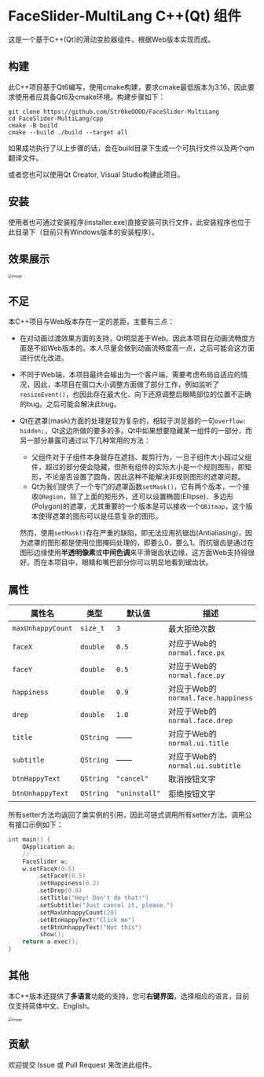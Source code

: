 # FaceSlider-MultiLang C++(Qt) 组件

这是一个基于C++(Qt)的滑动变脸器组件，根据Web版本实现而成。

## 构建

此C++项目基于Qt6编写，使用cmake构建，要求cmake最低版本为3.16，因此要求使用者应具备Qt6及cmake环境。构建步骤如下：

```
git clone https://github.com/Str0keOOOO/FaceSlider-MultiLang
cd FaceSlider-MultiLang/cpp
cmake -B build
cmake --build ./build --target all
```

如果成功执行了以上步骤的话，会在build目录下生成一个可执行文件以及两个qm翻译文件。

或者您也可以使用Qt Creator, Visual Studio构建此项目。

## 安装

使用者也可通过安装程序(installer.exe)直接安装可执行文件，此安装程序也位于此目录下（目前只有Windows版本的安装程序）。

## 效果展示

<img src="https://github.com/user-attachments/assets/d76a4020-cc39-4eba-9549-4e553c807bb9" alt="image" style="zoom: 50%;" />

## 不足

本C++项目与Web版本存在一定的差距，主要有三点：

- 在对动画过渡效果方面的支持，Qt明显差于Web。因此本项目在动画流畅度方面是不如Web版本的。本人尽量会做到动画流畅度高一点，之后可能会这方面进行优化改进。

- 不同于Web端，本项目最终会输出为一个客户端，需要考虑布局自适应的情况，因此，本项目在窗口大小调整方面做了部分工作，例如监听了`resizeEvent()`，也因此存在最大化、向下还原调整后眼睛部位的位置不正确的bug。之后可能会解决此bug。

- Qt在遮罩(mask)方面的处理是较为复杂的，相较于浏览器的一句`overflow: hidden;`，Qt这边所做的要多的多。Qt中如果想要隐藏某一组件的一部分，而另一部分暴露可通过以下几种常用的方法：

  - 父组件对于子组件本身就存在遮挡、裁剪行为，一旦子组件大小超过父组件，超过的部分便会隐藏，但所有组件的实际大小是一个规则图形，即矩形，不论是否设置了圆角，因此这种不能解决非规则图形的遮罩问题。
  - Qt为我们提供了一个专门的遮罩函数`setMask()`，它有两个版本，一个接收`QRegion`，除了上面的矩形外，还可以设置椭圆(Ellipse)、多边形(Polygon)的遮罩，尤其重要的一个版本是可以接收一个`QBitmap`，这个版本使得遮罩的图形可以是任意复杂的图形。

  然而，使用`setMask()`存在严重的缺陷，即无法应用抗锯齿(Antialiasing)，因为遮罩的图形都是使用位图掩码处理的，即要么0，要么1。而抗锯齿是通过在图形边缘使用**半透明像素**或**中间色调**来平滑锯齿状边缘，这方面Web支持得很好。而在本项目中，眼睛和嘴巴部分你可以明显地看到锯齿状。

## 属性

| 属性名            | 类型      | 默认值        | 描述                               |
| ----------------- | --------- | ------------- | ---------------------------------- |
| `maxUnhappyCount` | `size_t`  | `3`           | 最大拒绝次数                       |
| `faceX`           | `double`  | `0.5`         | 对应于Web的`normal.face.px`        |
| `faceY`           | `double`  | `0.5`         | 对应于Web的`normal.face.py`        |
| `happiness`       | `double`  | `0.9`         | 对应于Web的`normal.face.happiness` |
| `drep`            | `double`  | `1.0`         | 对应于Web的`normal.face.drep`      |
| `title`           | `QString` | ——            | 对应于Web的`normal.ui.title`       |
| `subtitle`        | `QString` | ——            | 对应于Web的`normal.ui.subtitle`    |
| `btnHappyText`    | `QString` | `"cancel"`    | 取消按钮文字                       |
| `btnUnhappyText`  | `QString` | `"uninstall"` | 拒绝按钮文字                       |

所有setter方法均返回了类实例的引用，因此可链式调用所有setter方法。调用公有接口示例如下：

```C++
int main() {
    QApplication a;
    // ...
	FaceSlider w;
	w.setFaceX(0.5)
    	.setFaceY(0.5)
    	.setHappiness(0.2)
    	.setDrep(0.0)
    	.setTitle("Hey! Don't do that!")
    	.setSubtitle("Just cancel it, please.")
    	.setMaxUnhappyCount(20)
        .setBtnHappyText("Click me")
        .setBtnUnhappyText("Not this")
		.show();
    return a.exec();
}
```

## 其他

本C++版本还提供了**多语言**功能的支持，您可**右键界面**，选择相应的语言，目前仅支持简体中文、English。

<img src="https://github.com/user-attachments/assets/cbe65c33-7e6d-447d-92a6-e778033f1712" alt="image" style="zoom:50%;" />

## 贡献

欢迎提交 Issue 或 Pull Request 来改进此组件。
